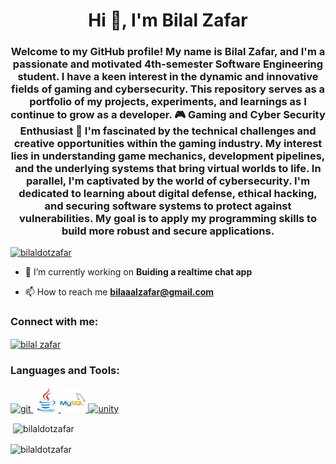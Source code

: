<h1 align="center">Hi 👋, I'm Bilal Zafar</h1>
<h3 align="center">Welcome to my GitHub profile! My name is Bilal Zafar, and I'm a passionate and motivated 4th-semester Software Engineering student. I have a keen interest in the dynamic and innovative fields of gaming and cybersecurity. This repository serves as a portfolio of my projects, experiments, and learnings as I continue to grow as a developer. 🎮 Gaming and Cyber Security Enthusiast 🔐 I'm fascinated by the technical challenges and creative opportunities within the gaming industry. My interest lies in understanding game mechanics, development pipelines, and the underlying systems that bring virtual worlds to life. In parallel, I'm captivated by the world of cybersecurity. I'm dedicated to learning about digital defense, ethical hacking, and securing software systems to protect against vulnerabilities. My goal is to apply my programming skills to build more robust and secure applications.</h3>

<p align="left"> <a href="https://github.com/ryo-ma/github-profile-trophy"><img src="https://github-profile-trophy.vercel.app/?username=bilaldotzafar" alt="bilaldotzafar" /></a> </p>

- 🔭 I’m currently working on **Buiding a realtime chat app**

- 📫 How to reach me **bilaaalzafar@gmail.com**

<h3 align="left">Connect with me:</h3>
<p align="left">
<a href="https://www.linkedin.com/in/bilal-zafar-286704357/" target="blank"><img align="center" src="https://raw.githubusercontent.com/rahuldkjain/github-profile-readme-generator/master/src/images/icons/Social/linked-in-alt.svg" alt="bilal zafar" height="30" width="40" /></a>
</p>

<h3 align="left">Languages and Tools:</h3>
<p align="left"> <a href="https://git-scm.com/" target="_blank" rel="noreferrer"> <img src="https://www.vectorlogo.zone/logos/git-scm/git-scm-icon.svg" alt="git" width="40" height="40"/> </a> <a href="https://www.java.com" target="_blank" rel="noreferrer"> <img src="https://raw.githubusercontent.com/devicons/devicon/master/icons/java/java-original.svg" alt="java" width="40" height="40"/> </a> <a href="https://www.mysql.com/" target="_blank" rel="noreferrer"> <img src="https://raw.githubusercontent.com/devicons/devicon/master/icons/mysql/mysql-original-wordmark.svg" alt="mysql" width="40" height="40"/> </a> <a href="https://unity.com/" target="_blank" rel="noreferrer"> <img src="https://www.vectorlogo.zone/logos/unity3d/unity3d-icon.svg" alt="unity" width="40" height="40"/> </a> </p>

<p>&nbsp;<img align="center" src="https://github-readme-stats.vercel.app/api?username=bilaldotzafar&show_icons=true&locale=en" alt="bilaldotzafar" /></p>

<p><img align="center" src="https://github-readme-streak-stats.herokuapp.com/?user=bilaldotzafar&" alt="bilaldotzafar" /></p>
